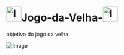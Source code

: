 # <img src="https://i.gifer.com/origin/7c/7c145ab9ffe62056d4eab27d7f940600_w200.gif" alt="Image" height="40" width="40" >Jogo-da-Velha-<img src="https://i.gifer.com/origin/d5/d5b9ae79f5254caaf0fdcf2affcec5b0_w200.gif" alt="Image" height="40" width="40" >
objetivo do jogo da velha

<img src="https://c.tenor.com/ksUZOe6LgkcAAAAd/jogo-da-velha-adriano-corno-lixo.gif" alt="Image" height=center width=center >
